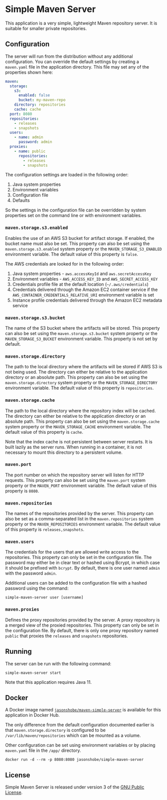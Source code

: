 # Simple Maven Server

This application is a very simple, lightweight Maven repository
server. It is suitable for smaller private repositories.

## Configuration

The server will run from the distribution without any additional
configuration. You can override the default settings by creating
a `maven.yaml` file in the application directory. This file may
set any of the properties shown here:

```yaml
maven:
  storage:
    s3:
      enabled: false
      bucket: my-maven-repo
    directory: repositories
    cache: cache
  port: 8080
  repositories:
    - releases
    - snapshots
  users:
    - name: admin
      password: admin
  proxies:
    - name: public
      repositories:
        - releases
        - snapshots
```

The configuration settings are loaded in the following order:

1. Java system properties
2. Environment variables
3. Configuration file
4. Defaults

So the settings in the configuration file can be overridden by
system properties set on the command line or with environment
variables.

### `maven.storage.s3.enabled`

Enables the use of an AWS S3 bucket for artifact storage. If
enabled, the bucket name must also be set. This property can also
be set using the `maven.storage.s3.enabled` system property or the
`MAVEN_STORAGE_S3_ENABLED` environment variable. The default value
of this property is `false`.

The AWS credentials are looked for in the following order:

1. Java system properties - `aws.accessKeyId` and
   `aws.secretAccessKey`
2. Environment variables - `AWS_ACCESS_KEY_ID` and
   `AWS_SECRET_ACCESS_KEY`
3. Credentials profile file at the default location
   (`~/.aws/credentials`)
4. Credentials delivered through the Amazon EC2 container service
   if the `AWS_CONTAINER_CREDENTIALS_RELATIVE_URI` environment
   variable is set
5. Instance profile credentials delivered through the Amazon EC2
   metadata service

### `maven.storage.s3.bucket`

The name of the S3 bucket where the artifacts will be stored. This
property can also be set using the `maven.storage.s3.bucket` system
property or the `MAVEN_STORAGE_S3_BUCKET` environment variable. This
property is not set by default.

### `maven.storage.directory`

The path to the local directory where the artifacts will be stored
if AWS S3 is not being used. The directory can either be relative
to the application directory or an absolute path. This property can
also be set using the `maven.storage.directory` system property or
the `MAVEN_STORAGE_DIRECTORY` environment variable. The default
value of this property is `repositories`.

### `maven.storage.cache`

The path to the local directory where the repository index will be
cached. The directory can either be relative to the application
directory or an absolute path. This property can also be set using
the `maven.storage.cache` system property or the
`MAVEN_STORAGE_CACHE` environment variable. The default value of
this property is `cache`.

Note that the index cache is not persistent between server
restarts. It is built lazily as the server runs. When running in a
container, it is not necessary to mount this directory to a
persistent volume.

### `maven.port`

The port number on which the repository server will listen for HTTP
requests. This property can also be set using the `maven.port`
system property or the `MAVEN_PORT` environment variable. The
default value of this property is `8080`.

### `maven.repositories`

The names of the repositories provided by the server. This property
can also be set as a comma-separated list in the
`maven.repositories` system property or the `MAVEN_REPOSITORIES`
environment variable. The default value of this property is
`releases,snapshots`.

### `maven.users`

The credentials for the users that are allowed write access to the
repositories. This property can only be set in the configuration
file. The password may either be in clear text or hashed using
Bcrypt, in which case it should be prefixed with `bcrypt`. By
default, there is one user named `admin` with the password `admin`.

Additional users can be added to the configuration file with a
hashed password using the command:

```shell
simple-maven-server user [username]
```

### `maven.proxies`

Defines the proxy repositories provided by the server. A proxy
repository is a merged view of the proxied repositories. This
property can only be set in the configuration file. By default,
there is only one proxy repository named `public` that proxies
the `releases` and `snapshots` repositories.

## Running

The server can be run with the following command:

```shell
simple-maven-server start
```

Note that this application requires Java 11.

## Docker

A Docker image named
[`jasonshobe/maven-simple-server`](https://hub.docker.com/r/jasonshobe/simple-maven-server)
is available for this application in Docker Hub.

The only difference from the default configuration documented
earlier is that `maven.storage.directory` is configured to be
`/var/lib/maven/repositories` which can be mounted as a volume.

Other configuration can be set using environment variables or by
placing `maven.yaml` file in the `/app/` directory.

```shell
docker run -d --rm -p 8080:8080 jasonshobe/simple-maven-server
```

## License

Simple Maven Server is released under version 3 of the
[GNU Public License](https://www.gnu.org/licenses/gpl-3.0.txt).

